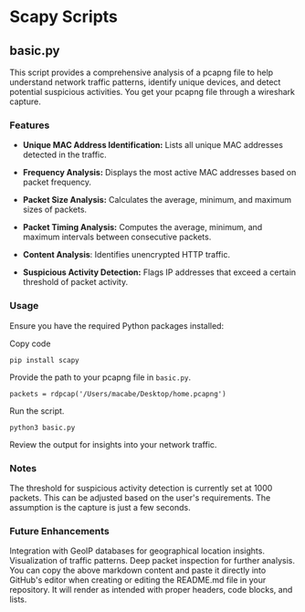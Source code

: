 # Scapy Scripts

## basic.py

This script provides a comprehensive analysis of a pcapng file to help understand network traffic patterns, identify unique devices, and detect potential suspicious activities. You get your pcapng file through a wireshark capture.

### Features

- **Unique MAC Address Identification:** Lists all unique MAC addresses detected in the traffic.

- **Frequency Analysis:** Displays the most active MAC addresses based on packet frequency.

- **Packet Size Analysis:** Calculates the average, minimum, and maximum sizes of packets.

- **Packet Timing Analysis:** Computes the average, minimum, and maximum intervals between consecutive packets.

- **Content Analysis**: Identifies unencrypted HTTP traffic.

- **Suspicious Activity Detection:** Flags IP addresses that exceed a certain threshold of packet activity.

### Usage
Ensure you have the required Python packages installed:

Copy code

`pip install scapy`

Provide the path to your pcapng file in `basic.py`.

`packets = rdpcap('/Users/macabe/Desktop/home.pcapng')`

Run the script.

`python3 basic.py`

Review the output for insights into your network traffic.


### Notes
The threshold for suspicious activity detection is currently set at 1000 packets. This can be adjusted based on the user's requirements. The assumption is the capture is just a few seconds.

### Future Enhancements
Integration with GeoIP databases for geographical location insights.
Visualization of traffic patterns.
Deep packet inspection for further analysis.
You can copy the above markdown content and paste it directly into GitHub's editor when creating or editing the README.md file in your repository. It will render as intended with proper headers, code blocks, and lists.
